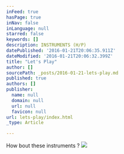 ```yaml
---
inFeed: true
hasPage: true
inNav: false
inLanguage: null
starred: false
keywords: []
description: INSTRUMENTS (H/P)
datePublished: '2016-01-21T20:06:35.911Z'
dateModified: '2016-01-21T20:06:32.399Z'
title: "Let's Play"
author: []
sourcePath: _posts/2016-01-21-lets-play.md
published: true
authors: []
publisher:
  name: null
  domain: null
  url: null
  favicon: null
url: lets-play/index.html
_type: Article

---
```

How bout these instruments ?
![](https://the-grid-user-content.s3-us-west-2.amazonaws.com/59fa5046-9af1-48ea-b067-d8cbc190410f.png)